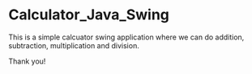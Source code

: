 # Calculator_Java_Swing

This is a simple calcuator swing application where we can do addition, subtraction, multiplication and division.

Thank you!
